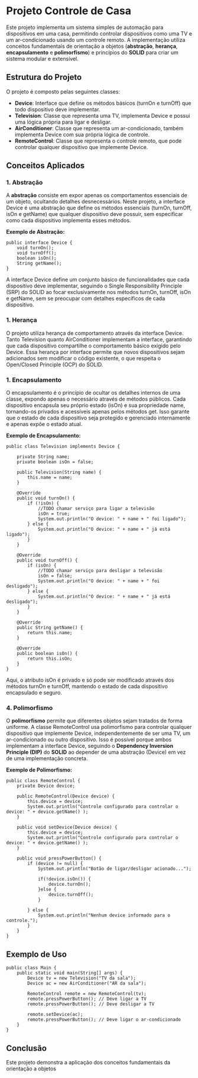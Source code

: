 # Projeto Controle de Casa

Este projeto implementa um sistema simples de automação para dispositivos em uma casa, permitindo controlar dispositivos como uma TV e um ar-condicionado usando um controle remoto. A implementação utiliza conceitos fundamentais de orientação a objetos (**abstração**, **herança**, **encapsulamento** e **polimorfismo**) e princípios do **SOLID** para criar um sistema modular e extensível.


## Estrutura do Projeto

O projeto é composto pelas seguintes classes:

+ **Device**: Interface que define os métodos básicos (turnOn e turnOff) que todo dispositivo deve implementar.
+ **Television**: Classe que representa uma TV, implementa Device e possui uma lógica própria para ligar e desligar.
+ **AirConditioner**: Classe que representa um ar-condicionado, também implementa Device com sua própria lógica de controle.
+ **RemoteControl**: Classe que representa o controle remoto, que pode controlar qualquer dispositivo que implemente Device.

## Conceitos Aplicados
### 1. Abstração ###
A **abstração** consiste em expor apenas os comportamentos essenciais de um objeto, ocultando detalhes desnecessários. Neste projeto, a interface Device é uma abstração que define os métodos essenciais (turnOn, turnOff, isOn e getName) que qualquer dispositivo deve possuir, sem especificar como cada dispositivo implementa esses métodos.

**Exemplo de Abstração:**
~~~~
public interface Device {
    void turnOn();
    void turnOff();
    boolean isOn();
    String getName();    
}
~~~~

A interface Device define um conjunto básico de funcionalidades que cada dispositivo deve implementar, seguindo o Single Responsibility Principle (SRP) do SOLID ao focar exclusivamente nos métodos turnOn, turnOff, isOn e getName, sem se preocupar com detalhes específicos de cada dispositivo.

### 1. Herança ###
O projeto utiliza herança de comportamento através da interface Device. Tanto Television quanto AirConditioner implementam a interface, garantindo que cada dispositivo compartilhe o comportamento básico exigido pelo Device. Essa herança por interface permite que novos dispositivos sejam adicionados sem modificar o código existente, o que respeita o Open/Closed Principle (OCP) do SOLID.

### 1. Encapsulamento ###
O encapsulamento é o princípio de ocultar os detalhes internos de uma classe, expondo apenas o necessário através de métodos públicos. Cada dispositivo encapsula seu próprio estado (isOn) e sua propriedade name, tornando-os privados e acessíveis apenas pelos métodos get. Isso garante que o estado de cada dispositivo seja protegido e gerenciado internamente e apenas expõe o estado atual.

**Exemplo de Encapsulamento:**
~~~~
public class Television implements Device {
	
	private String name;
    private boolean isOn = false;

    public Television(String name) {
        this.name = name;
    }
    
    @Override
    public void turnOn() {
        if (!isOn) {
        	//TODO chamar serviço para ligar a televisão
            isOn = true;
            System.out.println("O device: " + name + " foi ligado");
        } else {
            System.out.println("O device: " + name + " já está ligado");
        }
    }

    @Override
    public void turnOff() {
        if (isOn) {
        	//TODO chamar serviço para desligar a televisão
            isOn = false;
            System.out.println("O device: " + name + " foi desligado");
        } else {
            System.out.println("O device: " + name + " já está desligado");
        }
    }

	@Override
	public String getName() {
		return this.name;
	}

	@Override
	public boolean isOn() {
		return this.isOn;
	}
}
~~~~

Aqui, o atributo isOn é privado e só pode ser modificado através dos métodos turnOn e turnOff, mantendo o estado de cada dispositivo encapsulado e seguro.

### 4. Polimorfismo
O **polimorfismo** permite que diferentes objetos sejam tratados de forma uniforme. A classe RemoteControl usa polimorfismo para controlar qualquer dispositivo que implemente Device, independentemente de ser uma TV, um ar-condicionado ou outro dispositivo. Isso é possível porque ambos implementam a interface Device, seguindo o **Dependency Inversion Principle (DIP)** do **SOLID** ao depender de uma abstração (Device) em vez de uma implementação concreta.

**Exemplo de Polimorfismo:**
~~~~
public class RemoteControl {
    private Device device;
    
    public RemoteControl(Device device) {
        this.device = device;
        System.out.println("Controle configurado para controlar o device: " + device.getName() );
    }

    public void setDevice(Device device) {
        this.device = device;
        System.out.println("Controle configurado para controlar o device: " + device.getName() );
    }

    public void pressPowerButton() {
        if (device != null) {
            System.out.println("Botão de ligar/desligar acionado...");
            
            if(!device.isOn()) {
            	device.turnOn();
            }else { 
            	device.turnOff();
            }
            
        } else {
            System.out.println("Nenhum device informado para o controle.");
        }
    }
}
~~~~

## Exemplo de Uso
~~~~
public class Main {
    public static void main(String[] args) {
        Device tv = new Television("TV da sala");
        Device ac = new AirConditioner("AR da sala");

        RemoteControl remote = new RemoteControl(tv);
        remote.pressPowerButton(); // Deve ligar a TV
        remote.pressPowerButton(); // Deve desligar a TV

        remote.setDevice(ac);
        remote.pressPowerButton(); // Deve ligar o ar-condicionado
    }
}
~~~~

## Conclusão
Este projeto demonstra a aplicação dos conceitos fundamentais da orientação a objetos
